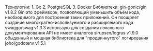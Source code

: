 Технологии:
    1.     Go
    2.     PostgreSQL
    3.     Docker
Библиотеки:
    gin-gonic/gin v1.8.2 Gin это фреймворк, позволяющий уменьшить объём кода, необходимого для построения таких приложений. Он поощряет создание многократно-используемого и расширяемого кода.
    swaggo/swag v1.3.3 использую для создания локального документирования API не имеет аналогов
    sirupsen/logrus v1.9.0 обыденный и мощная библиотека для "продвиннутого" логирования
    joho/godotenv v1.5.1
